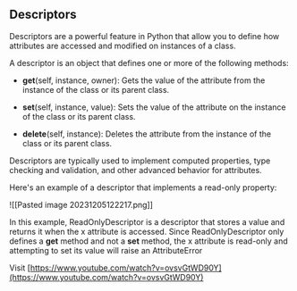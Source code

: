 ## Descriptors

Descriptors are a powerful feature in Python that allow you to define how attributes are accessed and modified on instances of a class.

A descriptor is an object that defines one or more of the following methods:

- __get__(self, instance, owner): Gets the value of the attribute from the instance of the class or its parent class.
    
- __set__(self, instance, value): Sets the value of the attribute on the instance of the class or its parent class.
    
- __delete__(self, instance): Deletes the attribute from the instance of the class or its parent class.
    

Descriptors are typically used to implement computed properties, type checking and validation, and other advanced behavior for attributes.

Here's an example of a descriptor that implements a read-only property:

![[Pasted image 20231205122217.png]]

In this example, ReadOnlyDescriptor is a descriptor that stores a value and returns it when the x attribute is accessed. Since ReadOnlyDescriptor only defines a __get__ method and not a __set__ method, the x attribute is read-only and attempting to set its value will raise an AttributeError

Visit [https://www.youtube.com/watch?v=ovsvGtWD90Y](https://www.youtube.com/watch?v=ovsvGtWD90Y)
